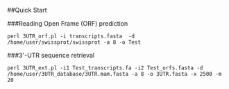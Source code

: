##Quick Start

###Reading Open Frame (ORF) prediction

```
perl 3UTR_orf.pl -i transcripts.fasta  -d /home/user/swissprot/swissprot -a 8 -o Test
```

###3'-UTR sequence retrieval

```
perl 3UTR_ext.pl -i1 Test_transcripts.fa -i2 Test_orfs.fasta -d /home/user/3UTR_database/3UTR.mam.fasta -a 8 -o 3UTR.fasta -x 2500 -m 20
```
